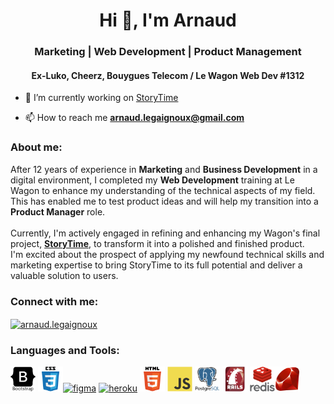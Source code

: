 <h1 align="center">Hi 👋, I'm Arnaud</h1>
<h3 align="center">Marketing | Web Development | Product Management</h3>
<h4 align="center">Ex-Luko, Cheerz, Bouygues Telecom / Le Wagon Web Dev #1312</h4>

- 🔭 I’m currently working on [StoryTime](https://www.storytime.day/)

- 📫 How to reach me **arnaud.legaignoux@gmail.com**

<h3 align="left">About me:</h3>
<p align="left">
  After 12 years of experience in <strong>Marketing</strong> and <strong>Business Development</strong> in a digital
  environment, I completed my <strong>Web Development</strong> training at Le Wagon to enhance my understanding of the
  technical aspects of my field. This has
  enabled me to test product ideas and will help my transition into a <strong>Product Manager</strong> role.
  <br><br>Currently, I'm actively engaged in
  refining and enhancing my Wagon's final project, <a href="https://www.storytime.day/"><strong>StoryTime</strong></a>,
  to transform it into a polished and finished product.
  <br>I'm excited about the prospect of applying my newfound technical skills and marketing expertise to bring
  StoryTime to its full potential and deliver a valuable solution to users.
</p>
<h3 align="left">Connect with me:</h3>
<p align="left">
  <a href="https://linkedin.com/in/arnaud.legaignoux" target="blank"><img align="center"
      src="https://raw.githubusercontent.com/rahuldkjain/github-profile-readme-generator/master/src/images/icons/Social/linked-in-alt.svg"
      alt="arnaud.legaignoux" height="30" width="40" /></a>
</p>
<h3 align="left">Languages and Tools:</h3>
<p align="left">
  <a href="https://getbootstrap.com" target="_blank" rel="noreferrer"><img
      src="https://raw.githubusercontent.com/devicons/devicon/master/icons/bootstrap/bootstrap-plain-wordmark.svg"
      alt="bootstrap" width="40" height="40" /></a>
  <a href="https://www.w3schools.com/css/" target="_blank" rel="noreferrer"><img
      src="https://raw.githubusercontent.com/devicons/devicon/master/icons/css3/css3-original-wordmark.svg" alt="css3"
      width="40" height="40" /></a><a href="https://www.figma.com/" target="_blank" rel="noreferrer"><img
      src="https://www.vectorlogo.zone/logos/figma/figma-icon.svg" alt="figma" width="40" height="40" /></a>
  <a href="https://heroku.com" target="_blank" rel="noreferrer"><img
      src="https://www.vectorlogo.zone/logos/heroku/heroku-icon.svg" alt="heroku" width="40" height="40" /></a>
  <a href="https://www.w3.org/html/" target="_blank" rel="noreferrer"><img
      src="https://raw.githubusercontent.com/devicons/devicon/master/icons/html5/html5-original-wordmark.svg"
      alt="html5" width="40" height="40" /></a>
  <a href="https://developer.mozilla.org/en-US/docs/Web/JavaScript" target="_blank" rel="noreferrer"><img
      src="https://raw.githubusercontent.com/devicons/devicon/master/icons/javascript/javascript-original.svg"
      alt="javascript" width="40" height="40" /></a>
  <a href="https://www.postgresql.org" target="_blank" rel="noreferrer"><img
      src="https://raw.githubusercontent.com/devicons/devicon/master/icons/postgresql/postgresql-original-wordmark.svg"
      alt="postgresql" width="40" height="40" /></a>
  <a href="https://rubyonrails.org" target="_blank" rel="noreferrer"><img
      src="https://raw.githubusercontent.com/devicons/devicon/master/icons/rails/rails-original-wordmark.svg"
      alt="rails" width="40" height="40" /></a>
  <a href="https://redis.io" target="_blank" rel="noreferrer"><img
      src="https://raw.githubusercontent.com/devicons/devicon/master/icons/redis/redis-original-wordmark.svg"
      alt="redis" width="40" height="40" /></a><a href="https://www.ruby-lang.org/en/" target="_blank"
    rel="noreferrer"><img src="https://raw.githubusercontent.com/devicons/devicon/master/icons/ruby/ruby-original.svg"
      alt="ruby" width="40" height="40" /></a>
</p>
